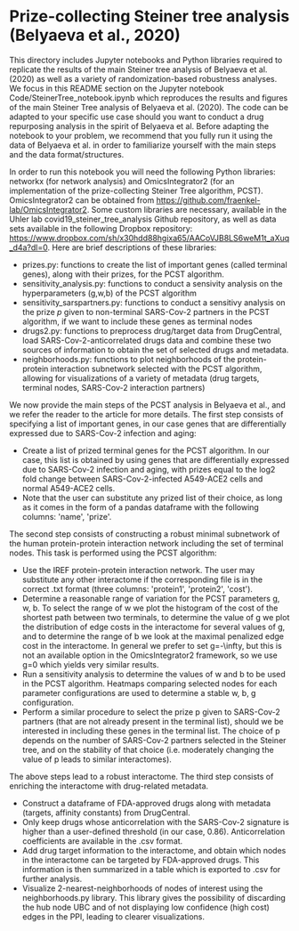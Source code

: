 # Prize-collecting Steiner tree analysis (Belyaeva et al., 2020)

This directory includes Jupyter notebooks and Python libraries required to replicate the results of the main Steiner tree analysis of Belyaeva et al. (2020) as well as a variety of randomization-based robustness analyses. We focus in this README section on the Jupyter notebook Code/SteinerTree_notebook.ipynb which reproduces the results and figures of the main Steiner Tree analysis of Belyaeva et al. (2020). The code can be adapted to your specific use case should you want to conduct a drug repurposing analysis in the spirit of Belyaeva et al. Before adapting the notebook to your problem, we recommend that you fully run it using the data of Belyaeva et al. in order to familiarize yourself with the main steps and the data format/structures.

In order to run this notebook you will need the following Python libraries: networkx (for network analysis) and OmicsIntegrator2 (for an implementation of the prize-collecting Steiner Tree algorithm, PCST). OmicsIntegrator2 can be obtained from https://github.com/fraenkel-lab/OmicsIntegrator2. Some custom libraries are necessary, available in the Uhler lab covid19_steiner_tree_analysis Github repository, as well as data sets available in the following Dropbox repository: https://www.dropbox.com/sh/x30hdd88hgixa65/AACoVJB8LS6weM1t_aXuq_d4a?dl=0. Here are brief descriptions of these libraries:

- prizes.py: functions to create the list of important genes (called terminal genes), along with their prizes, for the PCST algorithm. 
- sensitivity_analysis.py: functions to conduct a sensivity analysis on the hyperparameters (g,w,b) of the PCST algorithm
- sensitivity_sarspartners.py: functions to conduct a sensitivy analysis on the prize $p$ given to non-terminal SARS-Cov-2 partners in the PCST algorithm, if we want to include these genes as terminal nodes
- drugs2.py: functions to preprocess drug/target data from DrugCentral, load SARS-Cov-2-anticorrelated drugs data and combine these two sources of information to obtain the set of selected drugs and metadata.
- neighborhoods.py: functions to plot neighborhoods of the protein-protein interaction subnetwork selected with the PCST algorithm, allowing for visualizations of a variety of metadata (drug targets, terminal nodes, SARS-Cov-2 interaction partners)

We now provide the main steps of the PCST analysis in Belyaeva et al., and we refer the reader to the article for more details. The first step consists of specifying a list of important genes, in our case genes that are differentially expressed due to SARS-Cov-2 infection and aging:
- Create a list of prized terminal genes for the PCST algorithm. In our case, this list is obtained by using genes that are differentially expressed due to SARS-Cov-2 infection and aging, with prizes equal to the log2 fold change between SARS-Cov-2-infected A549-ACE2 cells and normal A549-ACE2 cells. 
- Note that the user can substitute any prized list of their choice, as long as it comes in the form of a pandas dataframe with the following columns: 'name', 'prize'.

The second step consists of constructing a robust minimal subnetwork of the human protein-protein interaction network including the set of terminal nodes. This task is performed using the PCST algorithm:
- Use the IREF protein-protein interaction network. The user may substitute any other interactome if the corresponding file is in the correct .txt format (three columns: 'protein1', 'protein2', 'cost').
- Determine a reasonable range of variation for the PCST parameters g, w, b. To select the range of w we plot the histogram of the cost of the shortest path between two terminals, to determine the value of g we plot the distribution of edge costs in the interactome for several values of g, and to determine the range of b we look at the maximal penalized edge cost in the interactome. In general we prefer to set g=-\infty, but this is not an available option in the OmicsIntegrator2 framework, so we use g=0 which yields very similar results.
- Run a sensitivity analysis to determine the values of w and b to be used in the PCST algorithm. Heatmaps comparing selected nodes for each parameter configurations are used to determine a stable w, b, g configuration.
- Perform a similar procedure to select the prize p given to SARS-Cov-2 partners (that are not already present in the terminal list), should we be interested in including these genes in the terminal list. The choice of p depends on the number of SARS-Cov-2 partners selected in the Steiner tree, and on the stability of that choice (i.e. moderately changing the value of p leads to similar interactomes).

The above steps lead to a robust interactome. The third step consists of enriching the interactome with drug-related metadata.
- Construct a dataframe of FDA-approved drugs along with metadata (targets, affinity constants) from DrugCentral.
- Only keep drugs whose anticorrelation with the SARS-Cov-2 signature is higher than a user-defined threshold (in our case, 0.86). Anticorrelation coefficients are available in the .csv format.
- Add drug target information to the interactome, and obtain which nodes in the interactome can be targeted by FDA-approved drugs. This information is then summarized in a table which is exported to .csv for further analysis.
- Visualize 2-nearest-neighborhoods of nodes of interest using the neighborhoods.py library. This library gives the possibility of discarding the hub node UBC and of not displaying low confidence (high cost) edges in the PPI, leading to clearer visualizations.
